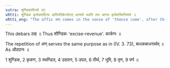 ```yaml
---
sutra: शुण्डिकादिभ्यो ऽण्
vRtti: शुण्डिक इत्येवमादिभ्यः प्रातिपदिकेभ्योऽण् प्रत्ययो भवति तत आगत इत्येतस्मिन्विषये ॥
vRtti_eng: "The affix अण् comes in the sense of 'thence come', after the words शुण्डिक &c."
---
```

This debars ठक् ॥ Thus शौण्डिकः 'excise-revenue'. कार्कणः ॥

The repetition of अण् serves the same purpose as in (IV. 3. 73), बाधकबाधनार्थम् ॥ As औदपानः ॥

1 शुण्डिक, 2 कृकण, 3 स्थण्डिल, 4 उदपान, 5 उपल, 6 तीर्थ, 7 भूमि, 8 तृण, 9 पर्ण ॥
